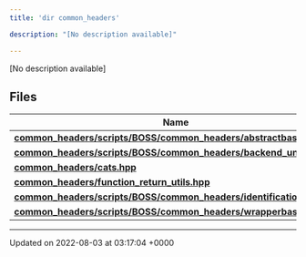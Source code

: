 ```yaml
---
title: 'dir common_headers'

description: "[No description available]"

---
```







[No description available]

## Files

| Name           |
| -------------- |
| **[common_headers/scripts/BOSS/common_headers/abstractbase.hpp](/documentation/code/main/files/scripts_2boss_2common__headers_2abstractbase_8hpp/#file-scripts/boss/common-headers/abstractbase.hpp)**  |
| **[common_headers/scripts/BOSS/common_headers/backend_undefs.hpp](/documentation/code/main/files/scripts_2boss_2common__headers_2backend__undefs_8hpp/#file-scripts/boss/common-headers/backend-undefs.hpp)**  |
| **[common_headers/cats.hpp](/documentation/code/main/files/cats_8hpp/#file-cats.hpp)**  |
| **[common_headers/function_return_utils.hpp](/documentation/code/main/files/function__return__utils_8hpp/#file-function-return-utils.hpp)**  |
| **[common_headers/scripts/BOSS/common_headers/identification.hpp](/documentation/code/main/files/scripts_2boss_2common__headers_2identification_8hpp/#file-scripts/boss/common-headers/identification.hpp)**  |
| **[common_headers/scripts/BOSS/common_headers/wrapperbase.hpp](/documentation/code/main/files/scripts_2boss_2common__headers_2wrapperbase_8hpp/#file-scripts/boss/common-headers/wrapperbase.hpp)**  |






-------------------------------

Updated on 2022-08-03 at 03:17:04 +0000
